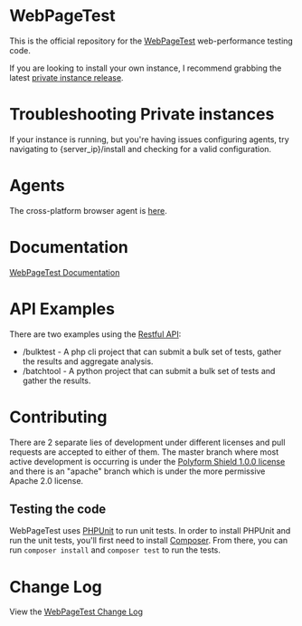 # WebPageTest

This is the official repository for the [WebPageTest](https://www.webpagetest.org/) web-performance testing code.

If you are looking to install your own instance, I recommend grabbing the latest [private instance release](https://docs.webpagetest.org/private-instances/).

# Troubleshooting Private instances

If your instance is running, but you're having issues configuring agents, try navigating to {server_ip}/install and checking for a valid configuration.

# Agents

The cross-platform browser agent is [here](https://github.com/WPO-Foundation/wptagent).

# Documentation

[WebPageTest Documentation](https://github.com/WPO-Foundation/webpagetest-docs)

# API Examples

There are two examples using the [Restful API](https://docs.webpagetest.org/api/):

- /bulktest - A php cli project that can submit a bulk set of tests, gather the results and aggregate analysis.
- /batchtool - A python project that can submit a bulk set of tests and gather the results.

# Contributing

There are 2 separate lies of development under different licenses and pull requests are accepted to either of them. The master branch where most active development is occurring is under the [Polyform Shield 1.0.0 license](LICENSE.md) and there is an "apache" branch which is under the more permissive Apache 2.0 license.

## Testing the code

WebPageTest uses [PHPUnit](https://phpunit.de/index.html) to run unit tests. In
order to install PHPUnit and run the unit tests, you'll first need to install
[Composer](https://getcomposer.org/). From there, you can run `composer install`
and `composer test` to run the tests.

# Change Log

View the [WebPageTest Change Log](https://docs.webpagetest.org/change-log)
